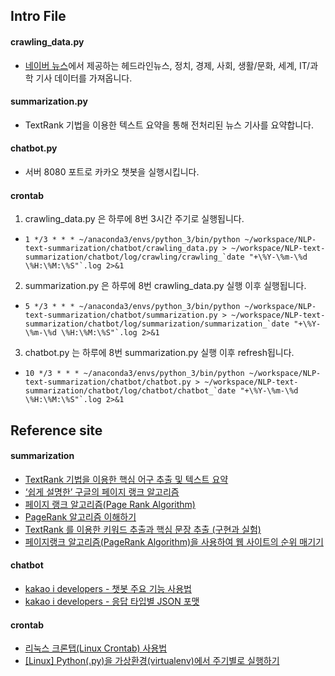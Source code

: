 ## Intro File

#### crawling_data.py

- [네이버 뉴스](https://news.naver.com/)에서 제공하는 헤드라인뉴스, 정치, 경제, 사회, 생활/문화, 세계, IT/과학 기사 데이터를 가져옵니다.

#### summarization.py

- TextRank 기법을 이용한 텍스트 요약을 통해 전처리된 뉴스 기사를 요약합니다.

#### chatbot.py

- 서버 8080 포트로 카카오 챗봇을 실행시킵니다.

#### crontab

1. crawling_data.py 은 하루에 8번 3시간 주기로 실행됩니다.
  - ``` 1 */3 * * * ~/anaconda3/envs/python_3/bin/python ~/workspace/NLP-text-summarization/chatbot/crawling_data.py > ~/workspace/NLP-text-summarization/chatbot/log/crawling/crawling_`date "+\%Y-\%m-\%d \%H:\%M:\%S"`.log 2>&1 ```
2. summarization.py 은 하루에 8번 crawling_data.py 실행 이후 실행됩니다.
  - ``` 5 */3 * * * ~/anaconda3/envs/python_3/bin/python ~/workspace/NLP-text-summarization/chatbot/summarization.py > ~/workspace/NLP-text-summarization/chatbot/log/summarization/summarization_`date "+\%Y-\%m-\%d \%H:\%M:\%S"`.log 2>&1 ```
3. chatbot.py 는 하루에 8번 summarization.py 실행 이후 refresh됩니다.
  - ``` 10 */3 * * * ~/anaconda3/envs/python_3/bin/python ~/workspace/NLP-text-summarization/chatbot/chatbot.py > ~/workspace/NLP-text-summarization/chatbot/log/chatbot/chatbot_`date "+\%Y-\%m-\%d \%H:\%M:\%S"`.log 2>&1 ```

## Reference site

#### summarization
- [TextRank 기법을 이용한 핵심 어구 추출 및 텍스트 요약](https://bab2min.tistory.com/552)
- [‘쉽게 설명한’ 구글의 페이지 랭크 알고리즘](https://sungmooncho.com/2012/08/26/pagerank/)
- [페이지 랭크 알고리즘(Page Rank Algorithm)](https://medium.com/@dbwodlf3/%ED%8E%98%EC%9D%B4%EC%A7%80-%EB%9E%AD%ED%81%AC-%EC%95%8C%EA%B3%A0%EB%A6%AC%EC%A6%98-page-rank-algorithm-6d83c78fcbd3)
- [PageRank 알고리즘 이해하기](https://eyeballs.tistory.com/36)
- [TextRank 를 이용한 키워드 추출과 핵심 문장 추출 (구현과 실험)](https://lovit.github.io/nlp/2019/04/30/textrank/)
- [페이지랭크 알고리즘(PageRank Algorithm)을 사용하여 웹 사이트의 순위 매기기](https://kr.mathworks.com/help/matlab/math/use-page-rank-algorithm-to-rank-websites.html)

#### chatbot
- [kakao i developers - 챗봇 주요 기능 사용법](https://i.kakao.com/docs/tutorial-chatbot-key-features#%EC%8B%9C%EB%82%98%EB%A6%AC%EC%98%A4-%EC%95%88%EC%97%90%EC%84%9C-%EB%B8%94%EB%A1%9D-%EB%A7%8C%EB%93%A4%EA%B8%B0)
- [kakao i developers - 응답 타입별 JSON 포맷](https://i.kakao.com/docs/skill-response-format#skillpayload)

#### crontab
- [리눅스 크론탭(Linux Crontab) 사용법](https://jdm.kr/blog/2)
- [[Linux] Python(.py)을 가상환경(virtualenv)에서 주기별로 실행하기](https://teddylee777.github.io/linux/python-%EA%B0%80%EC%83%81%ED%99%98%EA%B2%BD-crontab-%EC%A3%BC%EA%B8%B0%EB%A7%88%EB%8B%A4-%EC%8B%A4%ED%96%89)
